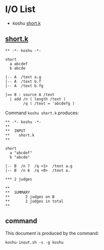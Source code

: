 # I/O List

- koshu [short.k](#shortk)



## [short.k](short.k)

```
** -*- koshu -*-

short
  a abcdef
  b abcde

|-- A  /text a.g
|-- A  /text b.f
|-- A  /text b.fg

|== B : source A /text
  | add /n ( length /text )
        /q ( /text = 'abcdefg )

```

Command `koshu short.k` produces:

```
** -*- koshu -*-
**
**  INPUT
**    short.k
**

short
  a "abcdef"
  b "abcde"

|-- B  /n 7  /q <1>  /text a.g
|-- B  /n 6  /q <0>  /text a.

*** 2 judges

**
**  SUMMARY
**       2 judges on B
**       2 judges in total
**
```



## command

This document is produced by the command:

```
koshu-inout.sh -s -g koshu
```
